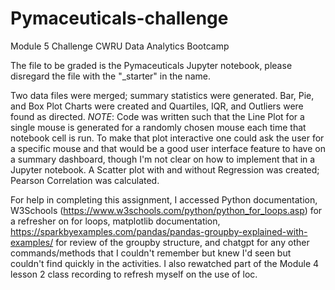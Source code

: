 # Pymaceuticals-challenge
Module 5 Challenge CWRU Data Analytics Bootcamp

The file to be graded is the Pymaceuticals Jupyter notebook, please disregard the file with the "_starter" in the name.

Two data files were merged; summary statistics were generated. Bar, Pie, and Box Plot Charts were created and Quartiles, IQR, and Outliers were found as directed. 
*NOTE*: Code was written such that the Line Plot for a single mouse is generated for a randomly chosen mouse each time that notebook cell is run. To make that plot interactive one could ask the user for a specific mouse and that would be a good user interface feature to have on a summary dashboard, though I'm not clear on how to implement that in a Jupyter notebook. 
A Scatter plot with and without Regression was created; Pearson Correlation was calculated.

For help in completing this assignment, I accessed Python documentation, W3Schools (https://www.w3schools.com/python/python_for_loops.asp) for a refresher on for loops, matplotlib documentation, https://sparkbyexamples.com/pandas/pandas-groupby-explained-with-examples/ for review of the groupby structure, and chatgpt for any other commands/methods that I couldn't remember but knew I'd seen but couldn't find quickly in the activities. I also rewatched part of the Module 4 lesson 2 class recording to refresh myself on the use of loc. 
